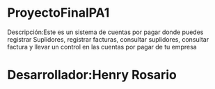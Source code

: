 
# ProyectoFinalPA1
Descripción:Este es un sistema de cuentas por pagar donde puedes registrar Suplidores, registrar facturas, consultar suplidores, consultar factura y llevar un control en las cuentas por pagar de tu empresa
# Desarrollador:Henry Rosario
